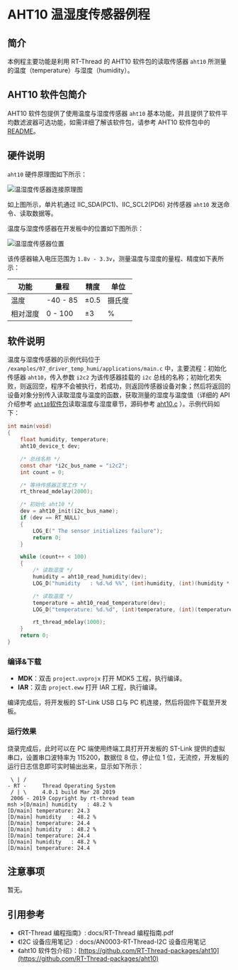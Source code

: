 # AHT10 温湿度传感器例程

## 简介

本例程主要功能是利用 RT-Thread 的 AHT10 软件包的读取传感器 `aht10` 所测量的温度（temperature）与湿度（humidity）。

## AHT10 软件包简介

AHT10 软件包提供了使用温度与湿度传感器 `aht10` 基本功能，并且提供了软件平均数滤波器可选功能，如需详细了解该软件包，请参考 AHT10 软件包中的 [README](https://github.com/RT-Thread-packages/aht10/blob/master/README.md)。

## 硬件说明

`aht10` 硬件原理图如下所示：

![温湿度传感器连接原理图](../../docs/figures/07_driver_temp_humi/aht10-hardware.png)

如上图所示，单片机通过 IIC_SDA(PC1)、IIC_SCL2(PD6) 对传感器 `aht10` 发送命令、读取数据等。

温度与湿度传感器在开发板中的位置如下图所示：

![温湿度传感器位置](../../docs/figures/07_driver_temp_humi/aht10-location.png)

该传感器输入电压范围为 `1.8v - 3.3v`，测量温度与湿度的量程、精度如下表所示：

| 功能     |   量程    |  精度   |  单位  |
| -------- | --------- | ------- |------- |
| 温度     | -40 - 85  | ±0.5    | 摄氏度 |
| 相对湿度 | 0 - 100   |  ±3     |   %    |

## 软件说明

温度与湿度传感器的示例代码位于 `/examples/07_driver_temp_humi/applications/main.c` 中，主要流程：初始化传感器 `aht10`，传入参数 `i2c2` 为该传感器挂载的 `i2c` 总线的名称；初始化若失败，则返回空，程序不会被执行，若成功，则返回传感器设备对象；然后将返回的设备对象分别传入读取湿度与温度的函数，获取测量的湿度与温度值（详细的 API 介绍参考 [`aht10`软件包](https://github.com/RT-Thread-packages/aht10)读取温度与湿度章节，源码参考 [aht10.c](https://github.com/RT-Thread-packages/aht10/blob/master/aht10.c) ）。示例代码如下：

```c
int main(void)
{
    float humidity, temperature;
    aht10_device_t dev;

    /* 总线名称 */
    const char *i2c_bus_name = "i2c2";
    int count = 0;

    /* 等待传感器正常工作 */
    rt_thread_mdelay(2000);

    /* 初始化 aht10 */
    dev = aht10_init(i2c_bus_name);
    if (dev == RT_NULL)
    {
        LOG_E(" The sensor initializes failure");
        return 0;
    }

    while (count++ < 100)
    {
        /* 读取湿度 */
        humidity = aht10_read_humidity(dev);
        LOG_D("humidity   : %d.%d %%", (int)humidity, (int)(humidity * 10) % 10);

        /* 读取温度 */
        temperature = aht10_read_temperature(dev);
        LOG_D("temperature: %d.%d", (int)temperature, (int)(temperature * 10) % 10);

        rt_thread_mdelay(1000);
    }
    return 0;
}
```

### 编译&下载

- **MDK**：双击 `project.uvprojx` 打开 MDK5 工程，执行编译。
- **IAR**：双击 `project.eww` 打开 IAR 工程，执行编译。

编译完成后，将开发板的 ST-Link USB 口与 PC 机连接，然后将固件下载至开发板。

### 运行效果

烧录完成后，此时可以在 PC 端使用终端工具打开开发板的 ST-Link 提供的虚拟串口，设置串口波特率为 115200，数据位 8 位，停止位 1 位，无流控，开发板的运行日志信息即可实时输出出来，显示如下所示：

```shell
 \ | /                                                                                                                              
- RT -     Thread Operating System
 / | \     4.0.1 build Mar 28 2019
 2006 - 2019 Copyright by rt-thread team
msh >[D/main] humidity   : 48.2 %
[D/main] temperature: 24.3
[D/main] humidity   : 48.2 %
[D/main] temperature: 24.4
[D/main] humidity   : 48.2 %
[D/main] temperature: 24.4
[D/main] humidity   : 48.2 %
[D/main] temperature: 24.4 
```

## 注意事项

暂无。

## 引用参考

- 《RT-Thread 编程指南》: docs/RT-Thread 编程指南.pdf
- 《I2C 设备应用笔记》: docs/AN0003-RT-Thread-I2C 设备应用笔记
- 《aht10 软件包介绍》：[https://github.com/RT-Thread-packages/aht10](https://github.com/RT-Thread-packages/aht10)